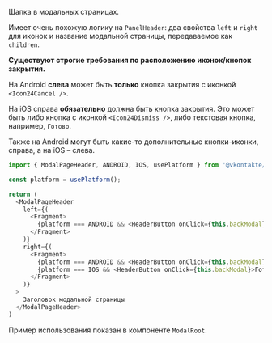 Шапка в модальных страницах.

Имеет очень похожую логику на `PanelHeader`: два свойства `left` и `right` для иконок и название модальной страницы, передаваемое как `children`.

**Существуют строгие требования по расположению иконок/кнопок закрытия.**

На Android **слева** может быть **только** кнопка закрытия с иконкой `<Icon24Cancel />`.

На iOS справа **обязательно** должна быть кнопка закрытия. Это может быть либо кнопка с иконкой `<Icon24Dismiss />`, либо текстовая кнопка, например, `Готово`.

Также на Android могут быть какие-то дополнительные кнопки-иконки, справа, а на iOS – слева.

```js static
import { ModalPageHeader, ANDROID, IOS, usePlatform } from '@vkontakte/vkui';

const platform = usePlatform();

return (
  <ModalPageHeader
    left={(
      <Fragment>
        {platform === ANDROID && <HeaderButton onClick={this.backModal}><Icon24Cancel /></HeaderButton>}
      </Fragment>
    )}
    right={(
      <Fragment>
        {platform === ANDROID && <HeaderButton onClick={this.backModal}><Icon24Done /></HeaderButton>}
        {platform === IOS && <HeaderButton onClick={this.backModal}>Готово</HeaderButton>}
      </Fragment>
    )}
  >
    Заголовок модальной страницы
  </ModalPageHeader>
)
```

Пример использования показан в компоненте `ModalRoot`.
